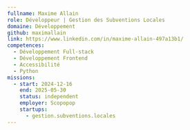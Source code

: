 ```yaml
---
fullname: Maxime Allain
role: Développeur | Gestion des Subventions Locales
domaine: Développement
github: maximallain
link: https://www.linkedin.com/in/maxime-allain-497a13b1/
competences:
  - Développement Full-stack
  - Développement Frontend
  - Accessibilité
  - Python
missions:
  - start: 2024-12-16
    end: 2025-05-30
    status: independent
    employer: Scopopop
    startups:
      - gestion.subventions.locales
---
```

